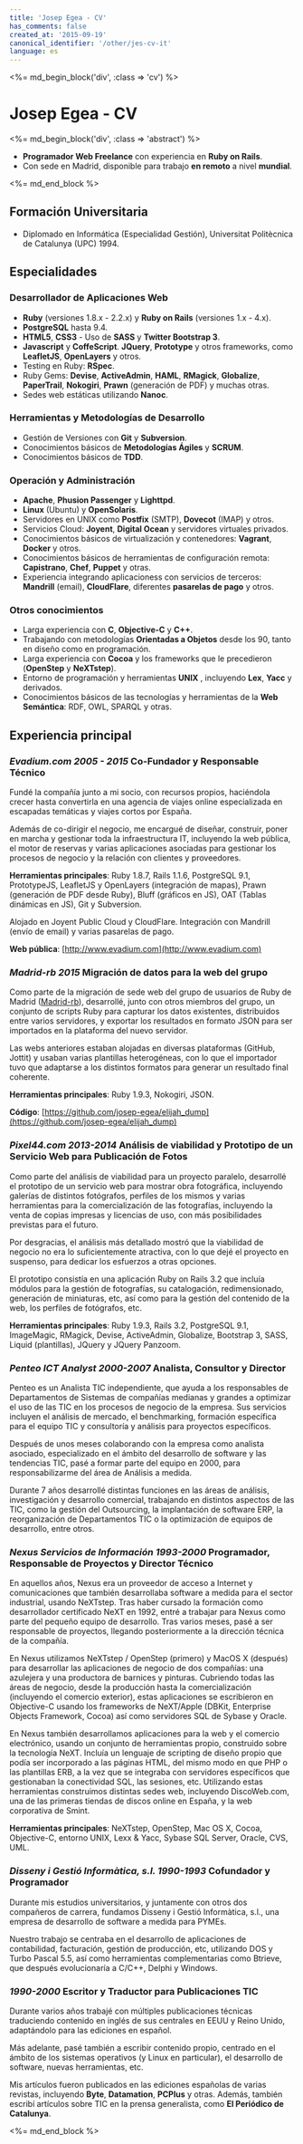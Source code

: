 ```yaml
---
title: 'Josep Egea - CV'
has_comments: false
created_at: '2015-09-19'
canonical_identifier: '/other/jes-cv-it'
language: es
---
```


<%= md_begin_block('div', :class => 'cv') %>

# Josep Egea - CV

<%= md_begin_block('div', :class => 'abstract') %>

* **Programador Web Freelance** con experiencia en **Ruby on Rails**.
* Con sede en Madrid, disponible para trabajo **en remoto** a nivel **mundial**.   

<%= md_end_block %>

## Formación Universitaria

* Diplomado en Informática (Especialidad Gestión), Universitat Politècnica de Catalunya (UPC) 1994.

## Especialidades

### Desarrollador de Aplicaciones Web

* **Ruby** (versiones 1.8.x - 2.2.x) y **Ruby on Rails** (versiones 1.x - 4.x).
* **PostgreSQL** hasta 9.4.
* **HTML5**, **CSS3** - Uso de **SASS** y **Twitter Bootstrap 3**.
* **Javascript** y **CoffeScript**. **JQuery**, **Prototype** y otros frameworks, como **LeafletJS**, **OpenLayers** y otros.
* Testing en Ruby: **RSpec**.
* Ruby Gems: **Devise**, **ActiveAdmin**, **HAML**, **RMagick**, **Globalize**, **PaperTrail**, **Nokogiri**, **Prawn** (generación de PDF) y muchas otras.
* Sedes web estáticas utilizando **Nanoc**.

### Herramientas y Metodologías de Desarrollo

* Gestión de Versiones con **Git** y **Subversion**.
* Conocimientos básicos de **Metodologías Ágiles** y **SCRUM**.
* Conocimientos básicos de **TDD**.


###  Operación y Administración

* **Apache**, **Phusion Passenger** y **Lighttpd**.
* **Linux** (Ubuntu) y **OpenSolaris**.
* Servidores en UNIX como **Postfix** (SMTP), **Dovecot** (IMAP) y otros.
* Servicios Cloud: **Joyent**, **Digital Ocean** y servidores virtuales privados.
* Conocimientos básicos de virtualización y contenedores: **Vagrant**, **Docker** y otros.
* Conocimientos básicos de herramientas de configuración remota: **Capistrano**, **Chef**, **Puppet** y otras.
* Experiencia integrando aplicacioness con servicios de terceros: **Mandrill** (email), **CloudFlare**, diferentes **pasarelas de pago** y otros.

### Otros conocimientos

* Larga experiencia con **C**, **Objective-C** y **C++**.
* Trabajando con metodologías **Orientadas a Objetos** desde los 90, tanto en diseño como en programación.
* Larga experiencia con **Cocoa** y los frameworks que le precedieron (**OpenStep** y **NeXTstep**).
* Entorno de programación y herramientas **UNIX** , incluyendo **Lex**, **Yacc** y derivados.
* Conocimientos básicos de las tecnologías y herramientas de la **Web Semántica**: RDF, OWL, SPARQL y otras.


## Experiencia principal

### *Evadium.com **2005 - 2015*** Co-Fundador y Responsable Técnico

Fundé la compañía junto a mi socio, con recursos propios, haciéndola crecer hasta convertirla en una agencia de viajes online especializada en escapadas temáticas y viajes cortos por España.

Además de co-dirigir el negocio, me encargué de diseñar, construir, poner en marcha y gestionar toda la infraestructura IT, incluyendo la web pública, el motor de reservas y varias aplicaciones asociadas para gestionar los procesos de negocio y la relación con clientes y proveedores.

**Herramientas principales**: Ruby 1.8.7, Rails 1.1.6, PostgreSQL 9.1, PrototypeJS, LeafletJS y OpenLayers (integración de mapas), Prawn (generación de PDF desde Ruby), Bluff (gráficos en JS), OAT (Tablas dinámicas en JS), Git y Subversion. 

Alojado en Joyent Public Cloud y CloudFlare. Integración con Mandrill (envío de email) y varias pasarelas de pago.

**Web pública**: [http://www.evadium.com](http://www.evadium.com)

### *Madrid-rb **2015*** Migración de datos para la web del grupo

Como parte de la migración de sede web del grupo de usuarios de Ruby de Madrid ([Madrid-rb](http://www.madridrb.com)), desarrollé, junto con otros miembros del grupo, un conjunto de scripts Ruby para capturar los datos existentes, distribuidos entre varios servidores, y exportar los resultados en formato JSON para ser importados en la plataforma del nuevo servidor.

Las webs anteriores estaban alojadas en diversas plataformas (GitHub, Jottit) y usaban varias plantillas heterogéneas, con lo que el importador tuvo que adaptarse a los distintos formatos para generar un resultado final coherente.

**Herramientas principales**: Ruby 1.9.3, Nokogiri, JSON.

**Código**: [https://github.com/josep-egea/elijah_dump](https://github.com/josep-egea/elijah_dump)

### *Pixel44.com **2013-2014*** Análisis de viabilidad y Prototipo de un Servicio Web para Publicación de Fotos

Como parte del análisis de viabilidad para un proyecto paralelo, desarrollé el prototipo de un servicio web para mostrar obra fotográfica, incluyendo galerías de distintos fotógrafos, perfiles de los mismos y varias herramientas para la comercialización de las fotografías, incluyendo la venta de copias impresas y licencias de uso, con más posibilidades previstas para el futuro.

Por desgracias, el análisis más detallado mostró que la viabilidad de negocio no era lo suficientemente atractiva, con lo que dejé el proyecto en suspenso, para dedicar los esfuerzos a otras opciones.

El prototipo consistía en una aplicación Ruby on Rails 3.2 que incluía módulos para la gestión de fotografías, su catalogación, redimensionado, generación de miniaturas, etc, así como para la gestión del contenido de la web, los perfiles de fotógrafos, etc.

**Herramientas principales**: Ruby 1.9.3, Rails 3.2, PostgreSQL 9.1, ImageMagic, RMagick, Devise, ActiveAdmin, Globalize, Bootstrap 3, SASS, Liquid (plantillas), JQuery y JQuery Panzoom.


### *Penteo ICT Analyst **2000-2007*** Analista, Consultor y Director

Penteo es un Analista TIC independiente, que ayuda a los responsables de Departamentos de Sistemas de compañías medianas y grandes a optimizar el uso de las TIC en los procesos de negocio de la empresa. Sus servicios incluyen el análisis de mercado, el benchmarking, formación específica para el equipo TIC y consultoría y análisis para proyectos específicos.

Después de unos meses colaborando con la empresa como analista asociado, especializado en el ámbito del desarrollo de software y las tendencias TIC, pasé a formar parte del equipo en 2000, para responsabilizarme del área de Análisis a medida.

Durante 7 años desarrollé distintas funciones en las áreas de análisis, investigación y desarrollo comercial, trabajando en distintos aspectos de las TIC, como la gestión del Outsourcing, la implantación de software ERP, la reorganización de Departamentos TIC o la optimización de equipos de desarrollo, entre otros.

### *Nexus Servicios de Información **1993-2000*** Programador, Responsable de Proyectos y Director Técnico

En aquellos años, Nexus era un proveedor de acceso a Internet y comunicaciones que también desarrollaba software a medida para el sector industrial, usando NeXTstep. Tras haber cursado la formación como desarrollador certificado NeXT en 1992, entré a trabajar para Nexus como parte del pequeño equipo de desarrollo. Tras varios meses, pasé a ser responsable de proyectos, llegando posteriormente a la dirección técnica de la compañía.

En Nexus utilizamos NeXTstep / OpenStep (primero) y MacOS X (después) para desarrollar las aplicaciones de negocio de dos compañías: una azulejera y una productora de barnices y pinturas. Cubriendo todas las áreas de negocio, desde la producción hasta la comercialización (incluyendo el comercio exterior), estas aplicaciones se escribieron en Objective-C usando los frameworks de NeXT/Apple (DBKit, Enterprise Objects Framework, Cocoa) así como servidores SQL de Sybase y Oracle. 

En Nexus también desarrollamos aplicaciones para la web y el comercio electrónico, usando un conjunto de herramientas propio, construido sobre la tecnología NeXT. Incluía un lenguaje de scripting de diseño propio que podía ser incorporado a las páginas HTML, del mismo modo en que PHP o las plantillas ERB, a la vez que se integraba con servidores específicos que gestionaban la conectividad SQL, las sesiones, etc. Utilizando estas herramientas construimos distintas sedes web, incluyendo DiscoWeb.com, una de las primeras tiendas de discos online en España, y la web corporativa de Smint.

**Herramientas principales**: NeXTstep, OpenStep, Mac OS X, Cocoa, Objective-C, entorno UNIX, Lexx & Yacc, Sybase SQL Server, Oracle, CVS, UML.

### *Disseny i Gestió Informàtica, s.l. **1990-1993*** Cofundador y Programador

Durante mis estudios universitarios, y juntamente con otros dos compañeros de carrera, fundamos Disseny i Gestió Informàtica, s.l., una empresa de desarrollo de software a medida para PYMEs.

Nuestro trabajo se centraba en el desarrollo de aplicaciones de contabilidad, facturación, gestión de producción, etc, utilizando DOS y Turbo Pascal 5.5, así como herramientas complementarias como Btrieve, que después evolucionaría a C/C++, Delphi y Windows.

### ***1990-2000*** Escritor y Traductor para Publicaciones TIC

Durante varios años trabajé con múltiples publicaciones técnicas traduciendo contenido en inglés de sus centrales en EEUU y Reino Unido, adaptándolo para las ediciones en español.

Más adelante, pasé también a escribir contenido propio, centrado en el ámbito de los sistemas operativos (y Linux en particular), el desarrollo de software, nuevas herramientas, etc.

Mis artículos fueron publicados en las ediciones españolas de varias revistas, incluyendo **Byte**, **Datamation**, **PCPlus** y otras. Además, también escribí artículos sobre TIC en la prensa generalista, como **El Periódico de Catalunya**.

<%= md_end_block %>
